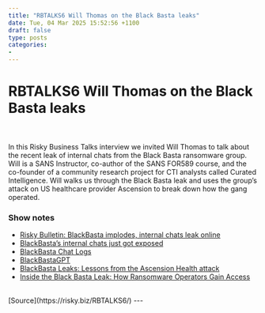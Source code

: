 ```yaml
---
title: "RBTALKS6 Will Thomas on the Black Basta leaks"
date: Tue, 04 Mar 2025 15:52:56 +1100
draft: false
type: posts
categories: 
- 
---
```

# RBTALKS6 Will Thomas on the Black Basta leaks

<br/>

<br/>
In this Risky Business Talks interview we invited Will Thomas to talk about the recent leak of internal chats from the Black Basta ransomware group. Will is a SANS Instructor, co-author of the SANS FOR589 course, and the co-founder of a community research project for CTI analysts called Curated Intelligence. Will walks us through the Black Basta leak and uses the group’s attack on US healthcare provider Ascension to break down how the gang operated.

### Show notes

-   [Risky Bulletin: BlackBasta implodes, internal chats leak online](https://risky.biz/risky-bulletin-blackbasta-implodes-internal-chats-leak-online/)
-   [BlackBasta’s internal chats just got exposed](https://x.com/PRODAFT/status/1892572675857420335)
-   [BlackBasta Chat Logs](https://github.com/D4RK-R4BB1T/BlackBasta-Chats/)
-   [BlackBastaGPT](https://chatgpt.com/g/g-67b80f8b69f08191923d8e6c3fb929b6-blackbastagpt)
-   [BlackBasta Leaks: Lessons from the Ascension Health attack](https://blog.bushidotoken.net/2025/02/blackbasta-leaks-lessons-from-ascension.html)
-   [Inside the Black Basta Leak: How Ransomware Operators Gain Access](https://www.kelacyber.com/blog/black-basta-leak-how-ransomware-operators-gain-access/)

<br/>
[Source](https://risky.biz/RBTALKS6/)
---
